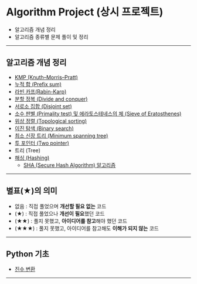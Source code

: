 # Algorithm Project (상시 프로젝트)

+ 알고리즘 개념 정리 
+ 알고리즘 종류별 문제 풀이 및 정리

---
## 알고리즘 개념 정리

+ [KMP (Knuth–Morris–Pratt)](https://github.com/khyup0629/Algorithm/blob/Python/KMP/README.md)
+ [누적 합 (Prefix sum)](https://github.com/khyup0629/Algorithm/tree/Python/%EB%88%84%EC%A0%81%20%ED%95%A9(Prefix%20sum)#%EB%88%84%EC%A0%81-%ED%95%A9prefix-sum)
+ [라빈 카프(Rabin-Karp)](https://github.com/khyup0629/Algorithm/tree/Python/%EB%9D%BC%EB%B9%88%20%EC%B9%B4%ED%94%84(Rabin-Karp)#%EB%9D%BC%EB%B9%88-%EC%B9%B4%ED%94%84rabin-karp)
+ [분할 정복 (Divide and conquer)](https://github.com/khyup0629/Algorithm/tree/Python/%EB%B6%84%ED%95%A0%20%EC%A0%95%EB%B3%B5(Divide%20and%20conquer)#%EB%B6%84%ED%95%A0-%EC%A0%95%EB%B3%B5divide-and-conquer)
+ [서로소 집합 (Disjoint set)](https://github.com/khyup0629/Algorithm/blob/Python/%EC%84%9C%EB%A1%9C%EC%86%8C%20%EC%A7%91%ED%95%A9(Disjoint%20set)/README.md)
+ [소수 판별 (Primality test) 및 에라토스테네스의 체 (Sieve of Eratosthenes)](https://github.com/khyup0629/Algorithm/blob/Python/%EC%86%8C%EC%88%98%20%ED%8C%90%EB%B3%84(Primality%20test)%20%EB%B0%8F%20%EC%97%90%EB%9D%BC%ED%86%A0%EC%8A%A4%ED%85%8C%EB%84%A4%EC%8A%A4%EC%9D%98%20%EC%B2%B4(Sieve%20of%20Eratosthenes)/README.md)
+ [위상 정렬 (Topological sorting)](https://github.com/khyup0629/Algorithm/blob/Python/%EC%9C%84%EC%83%81%20%EC%A0%95%EB%A0%AC(Topological%20sorting)/README.md)
+ [이진 탐색 (Binary search)](https://github.com/khyup0629/Algorithm/blob/Python/%EC%9D%B4%EC%A7%84%20%ED%83%90%EC%83%89%20(Binary%20search)/README.md)
+ [최소 신장 트리 (Minimum spanning tree)](https://github.com/khyup0629/Algorithm/blob/Python/%EC%B5%9C%EC%86%8C%20%EC%8B%A0%EC%9E%A5%20%ED%8A%B8%EB%A6%AC(Minimum%20spanning%20tree)/README.md)
+ [투 포인터 (Two pointer)](https://github.com/khyup0629/Algorithm/blob/Python/%ED%88%AC%20%ED%8F%AC%EC%9D%B8%ED%84%B0(Two%20pointer)/README.md)
+ 트리 (Tree)
+ [해싱 (Hashing)](https://github.com/khyup0629/Algorithm/tree/Python/%ED%95%B4%EC%8B%B1(Hashing)#%ED%95%B4%EC%8B%9Chash)
  + [SHA (Secure Hash Algorithm) 알고리즘](https://github.com/khyup0629/Algorithm/blob/Python/%ED%95%B4%EC%8B%B1(Hashing)/SHA(Secure%20Hash%20Algorithm)/README.md#shasecure-hash-algorithm-%EC%95%8C%EA%B3%A0%EB%A6%AC%EC%A6%98)

---
## 별표(★)의 의미

+ 없음 : 직접 풀었으며 **개선할 필요 없는** 코드
+ (★) : 직접 풀었으나 **개선이 필요**했던 코드
+ (★★) : 풀지 못했고, **아이디어를 참고**해야 했던 코드
+ (★★★) : 풀지 못했고, 아이디어를 참고해도 **이해가 되지 않는** 코드

---
## Python 기초

+ [진수 변환](https://github.com/khyup0629/Algorithm/blob/Python/%EC%BD%94%EB%93%9C%EC%97%85%20%EA%B8%B0%EC%B4%88%20100%EC%A0%9C/README.md)

---
